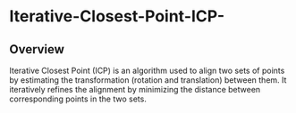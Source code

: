# Iterative-Closest-Point-ICP-

## Overview
Iterative Closest Point (ICP) is an algorithm used to align two sets of points by estimating the transformation (rotation and translation) between them. It iteratively refines the alignment by minimizing the distance between corresponding points in the two sets.

